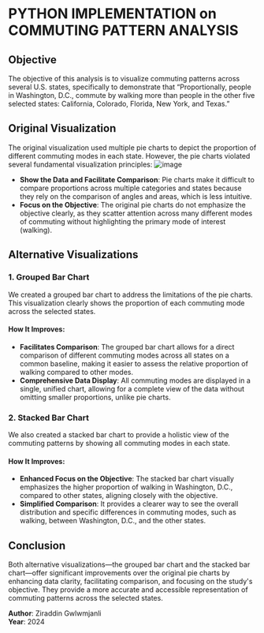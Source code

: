 # PYTHON IMPLEMENTATION on COMMUTING PATTERN ANALYSIS
## Objective

The objective of this analysis is to visualize commuting patterns across several U.S. states, specifically to demonstrate that “Proportionally, people in Washington, D.C., commute by walking more than people in the other five selected states: California, Colorado, Florida, New York, and Texas.”

## Original Visualization

The original visualization used multiple pie charts to depict the proportion of different commuting modes in each state. However, the pie charts violated several fundamental visualization principles:
![image](https://github.com/user-attachments/assets/57b2ebab-bc41-4507-84a1-f12adb9f9435)
- **Show the Data and Facilitate Comparison**: Pie charts make it difficult to compare proportions across multiple categories and states because they rely on the comparison of angles and areas, which is less intuitive.
- **Focus on the Objective**: The original pie charts do not emphasize the objective clearly, as they scatter attention across many different modes of commuting without highlighting the primary mode of interest (walking).

## Alternative Visualizations

### 1. Grouped Bar Chart

We created a grouped bar chart to address the limitations of the pie charts. This visualization clearly shows the proportion of each commuting mode across the selected states.

#### How It Improves:
- **Facilitates Comparison**: The grouped bar chart allows for a direct comparison of different commuting modes across all states on a common baseline, making it easier to assess the relative proportion of walking compared to other modes.
- **Comprehensive Data Display**: All commuting modes are displayed in a single, unified chart, allowing for a complete view of the data without omitting smaller proportions, unlike pie charts.

### 2. Stacked Bar Chart

We also created a stacked bar chart to provide a holistic view of the commuting patterns by showing all commuting modes in each state.

#### How It Improves:
- **Enhanced Focus on the Objective**: The stacked bar chart visually emphasizes the higher proportion of walking in Washington, D.C., compared to other states, aligning closely with the objective.
- **Simplified Comparison**: It provides a clearer way to see the overall distribution and specific differences in commuting modes, such as walking, between Washington, D.C., and the other states.

## Conclusion

Both alternative visualizations—the grouped bar chart and the stacked bar chart—offer significant improvements over the original pie charts by enhancing data clarity, facilitating comparison, and focusing on the study's objective. They provide a more accurate and accessible representation of commuting patterns across the selected states.


**Author**: Ziraddin Gwlwmjanli  
**Year**: 2024  
